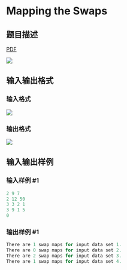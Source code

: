 # Mapping the Swaps

## 题目描述

[problemUrl]: https://uva.onlinejudge.org/index.php?option=com_onlinejudge&Itemid=8&category=5&page=show_problem&problem=267

[PDF](https://uva.onlinejudge.org/external/3/p331.pdf)

![](https://cdn.luogu.com.cn/upload/vjudge_pic/UVA331/f04222bfb90e2f9195ef0a9d9b8a95153af27313.png)

## 输入输出格式

### 输入格式

![](https://cdn.luogu.com.cn/upload/vjudge_pic/UVA331/0b43839e4ac85edc2782b694d0d2af1bd2acff25.png)

### 输出格式

![](https://cdn.luogu.com.cn/upload/vjudge_pic/UVA331/c904700d1bea2cba78aadae83d4fd49ffa45899a.png)

## 输入输出样例

### 输入样例 #1

```cpp
2 9 7
2 12 50
3 3 2 1
3 9 1 5
0
```


### 输出样例 #1

```cpp
There are 1 swap maps for input data set 1.
There are 0 swap maps for input data set 2.
There are 2 swap maps for input data set 3.
There are 1 swap maps for input data set 4.
```


